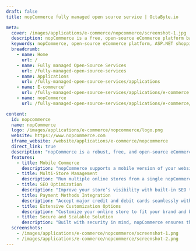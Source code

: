 ```yaml
---
draft: false
title: nopCommerce fully managed open source service | OctaByte.io

meta:
  cover: /images/applications/e-commerce/nopcommerce/screenshot-1.jpg
  description: nopCommerce is a free, open-source eCommerce platform based on ASP.NET, providing a feature-rich solution for creating and managing online stores. It offers mobile commerce, multi-store management, SEO optimization, and various payment methods.
  keywords: nopCommerce, open-source eCommerce platform, ASP.NET shopping cart, mobile commerce, multi-store eCommerce, SEO for eCommerce, online store payment methods, customizable eCommerce solution
  breadcrumb:
    - name: Home
      url: /
    - name: Fully managed Open-Source Services
      url: /fully-managed-open-source-services
    - name: Applications
      url: /fully-managed-open-source-services/applications
    - name: E-commerce'
      url: /fully-managed-open-source-services/applications/e-commerce
    - name: nopCommerce
      url: /fully-managed-open-source-services/applications/e-commerce/nopcommerce

content:
  id: nopcommerce
  name: nopCommerce
  logo: /images/applications/e-commerce/nopcommerce/logo.png
  website: https://www.nopcommerce.com
  iframe_website: /website/applications/e-commerce/nopcommerce
  direct_link: true
  description: "nopCommerce is a robust, free, and open-source eCommerce platform built on ASP.NET and Microsoft technologies, offering everything you need to create and manage a successful online store. With its rich set of features, including mobile commerce, multi-store capabilities, SEO optimization, and extensive payment method integration, nopCommerce provides businesses with a scalable and customizable solution for online retail. Whether you are building a single store or managing multiple brands, nopCommerce delivers a seamless and powerful eCommerce experience. With its user-friendly interface and secure, reliable performance, it's no wonder that nopCommerce is one of the most popular eCommerce solutions available today."
  features:
    - title: Mobile Commerce
      description: "nopCommerce supports a mobile version of your website, ensuring your store delivers a compelling, feature-rich, and visually appealing storefront across all mobile devices. Retailers can easily offer relevant promotions and products to mobile shoppers, enhancing customer engagement and boosting sales."
    - title: Multi-Store Management
      description: "Run multiple online stores from a single nopCommerce installation. Whether you have different brands, products, or storefronts for B2B, B2C, or co-branded stores, the multi-store feature allows you to manage all your stores from a single administration panel, streamlining operations and reducing complexity."
    - title: SEO Optimization
      description: "Improve your store’s visibility with built-in SEO tools that help increase search engine rankings. nopCommerce makes it easier to optimize your store's content, including meta tags, URLs, and sitemaps, ensuring you attract more organic traffic and improve your online presence."
    - title: Payment Methods Integration
      description: "Accept major credit and debit cards seamlessly with nopCommerce. The platform supports various payment methods, allowing stores to use credit card authorization, refund functionality, and partial refund features, offering a secure and flexible payment system for both merchants and customers."
    - title: Extensive Customization Options
      description: "Customize your online store to fit your brand and business needs with nopCommerce’s flexible architecture. From themes and plugins to payment gateways and shipping methods, you can easily tailor your store’s design and functionality without the need for complex coding."
    - title: Secure and Scalable Solution
      description: "Built with security in mind, nopCommerce ensures that your online store operates safely and reliably. With regular updates and a secure codebase, it scales effortlessly as your business grows, providing a stable platform for both small businesses and large enterprises."
  screenshots:
    - /images/applications/e-commerce/nopcommerce/screenshot-1.png
    - /images/applications/e-commerce/nopcommerce/screenshot-2.png
---
```

